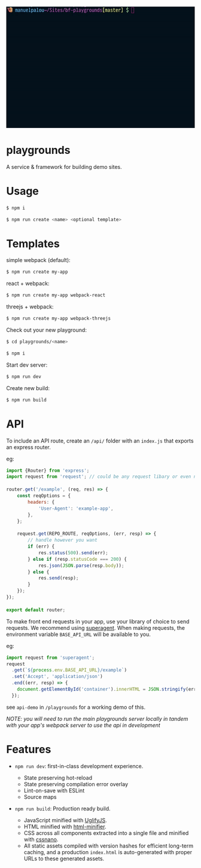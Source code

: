 <p align="center">
  <img src="bf-pg.gif" />
</p>

# playgrounds

A service & framework for building demo sites.

# Usage

```bash
$ npm i
```

```bash
$ npm run create <name> <optional template>
```

# Templates

simple webpack (default):

```bash
$ npm run create my-app
```

react + webpack:

```bash
$ npm run create my-app webpack-react
```

threejs + webpack:

```bash
$ npm run create my-app webpack-threejs
```

Check out your new playground:

```bash
$ cd playgrounds/<name>
```

```bash
$ npm i
```

Start dev server:

```bash
$ npm run dev
```

Create new build:

```bash
$ npm run build
```

# API

To include an API route, create an `/api/` folder with an `index.js` that exports an express router.


eg:

```js
import {Router} from 'express';
import request from 'request'; // could be any request libary or even node's http

router.get('/example', (req, res) => {
    const reqOptions = {
        headers: {
            'User-Agent': 'example-app',
        },
    };

    request.get(REPO_ROUTE, reqOptions, (err, resp) => {
        // handle however you want
        if (err) {
            res.status(500).send(err);
        } else if (resp.statusCode === 200) {
            res.json(JSON.parse(resp.body));
        } else {
            res.send(resp);
        }
    });
});

export default router;
```

To make front end requests in your app, use your library of choice to send requests. We recommend using [superagent](https://www.npmjs.com/package/superagent).
When making requests, the environment variable `BASE_API_URL` will be available to you.

eg:

```js
import request from 'superagent';
request
  .get(`${process.env.BASE_API_URL}/example`)
  .set('Accept', 'application/json')
  .end((err, resp) => {
    document.getElementById('container').innerHTML = JSON.stringify(err || resp.body, 0, 2);
  });
```

see `api-demo` in `/playgrounds` for a working demo of this.

_NOTE: you will need to run the main playgrounds server locally in tandem with your app's webpack server to use the api in development_

# Features

- `npm run dev`: first-in-class development experience.
  - State preserving hot-reload
  - State preserving compilation error overlay
  - Lint-on-save with ESLint
  - Source maps

- `npm run build`: Production ready build.
  - JavaScript minified with [UglifyJS](https://github.com/mishoo/UglifyJS2).
  - HTML minified with [html-minifier](https://github.com/kangax/html-minifier).
  - CSS across all components extracted into a single file and minified with [cssnano](https://github.com/ben-eb/cssnano).
  - All static assets compiled with version hashes for efficient long-term caching, and a production `index.html` is auto-generated with proper URLs to these generated assets.
